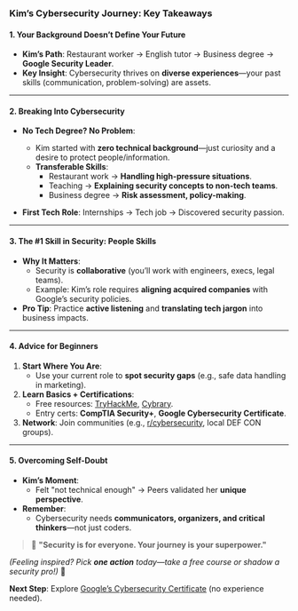 ### **Kim’s Cybersecurity Journey: Key Takeaways**  

#### **1. Your Background Doesn’t Define Your Future**  
- **Kim’s Path**: Restaurant worker → English tutor → Business degree → **Google Security Leader**.  
- **Key Insight**: Cybersecurity thrives on **diverse experiences**—your past skills (communication, problem-solving) are assets.  

---

#### **2. Breaking Into Cybersecurity**  
- **No Tech Degree? No Problem**:  
  - Kim started with **zero technical background**—just curiosity and a desire to protect people/information.  
  - **Transferable Skills**:  
    - Restaurant work → **Handling high-pressure situations**.  
    - Teaching → **Explaining security concepts to non-tech teams**.  
    - Business degree → **Risk assessment, policy-making**.  

- **First Tech Role**: Internships → Tech job → Discovered security passion.  

---

#### **3. The #1 Skill in Security: People Skills**  
- **Why It Matters**:  
  - Security is **collaborative** (you’ll work with engineers, execs, legal teams).  
  - Example: Kim’s role requires **aligning acquired companies** with Google’s security policies.  
- **Pro Tip**: Practice **active listening** and **translating tech jargon** into business impacts.  

---

#### **4. Advice for Beginners**  
1. **Start Where You Are**:  
   - Use your current role to **spot security gaps** (e.g., safe data handling in marketing).  
2. **Learn Basics + Certifications**:  
   - Free resources: [TryHackMe](https://tryhackme.com/), [Cybrary](https://www.cybrary.it/).  
   - Entry certs: **CompTIA Security+**, **Google Cybersecurity Certificate**.  
3. **Network**: Join communities (e.g., [r/cybersecurity](https://www.reddit.com/r/cybersecurity/), local DEF CON groups).  

---

#### **5. Overcoming Self-Doubt**  
- **Kim’s Moment**:  
  - Felt "not technical enough" → Peers validated her **unique perspective**.  
- **Remember**:  
  - Cybersecurity needs **communicators, organizers, and critical thinkers**—not just coders.  

> 🌟 **"Security is for everyone. Your journey is your superpower."**  

*(Feeling inspired? Pick **one action** today—take a free course or shadow a security pro!)* 🚀  

**Next Step**: Explore [Google’s Cybersecurity Certificate](https://www.coursera.org/professional-certificates/google-cybersecurity) (no experience needed).